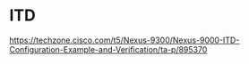 # ITD

https://techzone.cisco.com/t5/Nexus-9300/Nexus-9000-ITD-Configuration-Example-and-Verification/ta-p/895370
